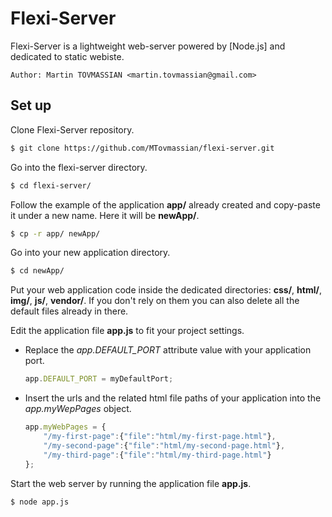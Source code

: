 # Flexi-Server

Flexi-Server is a lightweight web-server powered by [Node.js] and dedicated to static webiste.

    Author: Martin TOVMASSIAN <martin.tovmassian@gmail.com>
## Set up
Clone Flexi-Server repository.
```sh
$ git clone https://github.com/MTovmassian/flexi-server.git
```
Go into the flexi-server directory.
```sh
$ cd flexi-server/
```
Follow the example of the application **app/** already created and copy-paste it under a new name. Here it will be **newApp/**.
```sh
$ cp -r app/ newApp/
```
Go into your new application directory.
```sh
$ cd newApp/
```
Put your web application code inside the dedicated directories: **css/**, **html/**, **img/**, **js/**, **vendor/**. If you don't rely on them you can also delete all the default files already in there.

Edit the application file **app.js** to fit your project settings.
- Replace the *app.DEFAULT_PORT* attribute value with your application port.
    ```javascript
    app.DEFAULT_PORT = myDefaultPort;
    ```
- Insert the urls and the related html file paths of your application into the *app.myWepPages* object.
    ```javascript
    app.myWebPages = {
        "/my-first-page":{"file":"html/my-first-page.html"},
        "/my-second-page":{"file":"html/my-second-page.html"},
        "/my-third-page":{"file":"html/my-third-page.html"}
    };
    ```
Start the web server by running the application file **app.js**.
```sh
$ node app.js
```